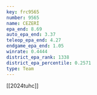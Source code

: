 ```yaml
---
key: frc9565
number: 9565
name: CEZERİ
epa_end: 8.69
auto_epa_end: 3.37
teleop_epa_end: 4.27
endgame_epa_end: 1.05
winrate: 0.4444
district_epa_rank: 1338
district_epa_percentile: 0.2571
type: Team
---
```

[[2024tuhc]]
